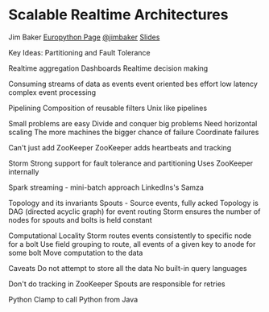 Scalable Realtime Architectures
=======================
Jim Baker
[Europython Page](https://ep2014.europython.eu/en/accounts/profile/414/)
[@jimbaker](https://twitter.com/jimbaker)
[Slides](https://github.com/jimbaker/talks)

Key Ideas: Partitioning and Fault Tolerance

Realtime aggregation
Dashboards
Realtime decision making

Consuming streams of data as events
event oriented
bes effort low latency
complex event processing

Pipelining
Composition of reusable filters
Unix like pipelines

Small problems are easy
Divide and conquer big problems
Need horizontal scaling
The more machines the bigger chance of failure
Coordinate failures

Can't just add ZooKeeper 
ZooKeeper adds heartbeats and tracking

Storm
Strong support for fault tolerance and partitioning
Uses ZooKeeper internally

Spark streaming - mini-batch approach
LinkedIns's Samza

Topology and its invariants
Spouts - Source events, fully acked
Topology is DAG (directed acyclic graph) for event routing
Storm ensures the number of nodes for spouts and bolts is held constant

Computational Locality
Storm routes events consistently to specific node for a bolt
Use field grouping to route, all events of a given key to anode for some bolt
Move computation to the data

Caveats
Do not attempt to store all the data
No built-in query languages

Don't do tracking in ZooKeeper
Spouts are responsible for retries

Python Clamp to call Python from Java
